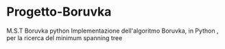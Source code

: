 # Progetto-Boruvka
M.S.T Boruvka python
Implementazione dell'algoritmo Boruvka, in Python , per la ricerca del minimum spanning tree
